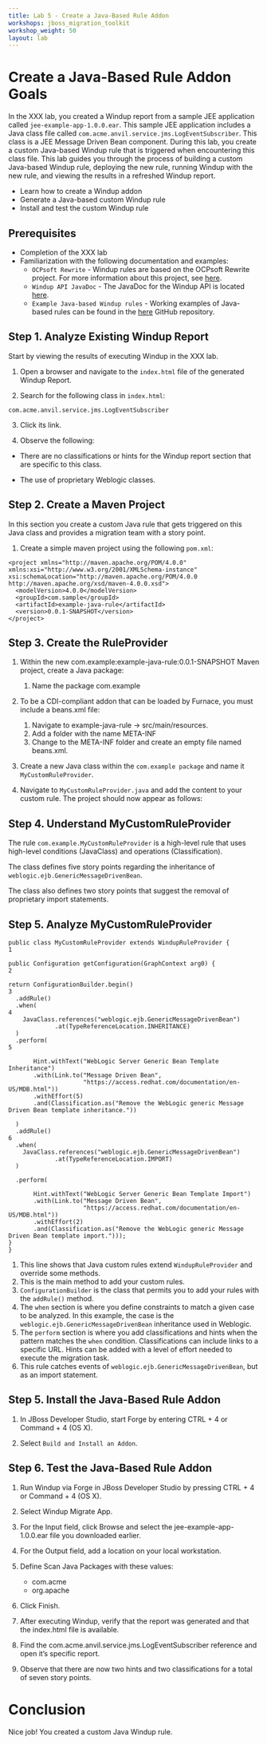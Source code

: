 ```yaml
---
title: Lab 5 - Create a Java-Based Rule Addon
workshops: jboss_migration_toolkit
workshop_weight: 50
layout: lab
---
```


# Create a Java-Based Rule Addon Goals

In the XXX lab, you created a Windup report from a sample JEE application called `jee-example-app-1.0.0.ear`. This sample JEE application includes a Java class file called `com.acme.anvil.service.jms.LogEventSubscriber`. This class is a JEE Message Driven Bean component. During this lab, you create a custom Java-based Windup rule that is triggered when encountering this class file.  This lab guides you through the process of building a custom Java-based Windup rule, deploying the new rule, running Windup with the new rule, and viewing the results in a refreshed Windup report.

* Learn how to create a Windup addon
* Generate a Java-based custom Windup rule
* Install and test the custom Windup rule

## Prerequisites

* Completion of the XXX lab
* Familiarization with the following documentation and examples:
    * `OCPsoft Rewrite` - Windup rules are based on the OCPsoft Rewrite project. For more information about this project, see [here][1].
    * `Windup API JavaDoc` - The JavaDoc for the Windup API is located [here][2].
    * `Example Java-based Windup rules` - Working examples of Java-based rules can be found in the [here][3] GitHub repository.

## Step 1.  Analyze Existing Windup Report
Start by viewing the results of executing Windup in the XXX lab.

1. Open a browser and navigate to the `index.html` file of the generated Windup Report.

2. Search for the following class in `index.html`:
~~~~
com.acme.anvil.service.jms.LogEventSubscriber
~~~~

3. Click its link.

4. Observe the following:
* There are no classifications or hints for the Windup report section that are specific to this class.

* The use of proprietary Weblogic classes.

## Step 2. Create a Maven Project

In this section you create a custom Java rule that gets triggered on this Java class and provides a migration team with a story point.

1. Create a simple maven project using the following `pom.xml`:
~~~~
<project xmlns="http://maven.apache.org/POM/4.0.0" xmlns:xsi="http://www.w3.org/2001/XMLSchema-instance" xsi:schemaLocation="http://maven.apache.org/POM/4.0.0 http://maven.apache.org/xsd/maven-4.0.0.xsd">
  <modelVersion>4.0.0</modelVersion>
  <groupId>com.sample</groupId>
  <artifactId>example-java-rule</artifactId>
  <version>0.0.1-SNAPSHOT</version>
</project>
~~~~

## Step 3. Create the RuleProvider

1. Within the new com.example:example-java-rule:0.0.1-SNAPSHOT Maven project, create a Java package:
    1. Name the package com.example

2. To be a CDI-compliant addon that can be loaded by Furnace, you must include a beans.xml file:
    1. Navigate to example-java-rule -> src/main/resources.
    2. Add a folder with the name META-INF
    3. Change to the META-INF folder and create an empty file named beans.xml.

<insert explorer dropdown>

3. Create a new Java class within the `com.example package` and name it `MyCustomRuleProvider`.

4. Navigate to `MyCustomRuleProvider.java` and add the content to your custom rule.  The project should now appear as follows:

<insert new explorer dropdown >

## Step 4. Understand MyCustomRuleProvider

The rule `com.example.MyCustomRuleProvider` is a high-level rule that uses high-level conditions (JavaClass) and operations (Classification).

The class defines five story points regarding the inheritance of `weblogic.ejb.GenericMessageDrivenBean`.

The class also defines two story points that suggest the removal of proprietary import statements.

## Step 5. Analyze MyCustomRuleProvider

~~~~
public class MyCustomRuleProvider extends WindupRuleProvider {                                               1

public Configuration getConfiguration(GraphContext arg0) {                                                   2

return ConfigurationBuilder.begin()                                                                          3
  .addRule()
  .when(                                                                                                     4
    JavaClass.references("weblogic.ejb.GenericMessageDrivenBean")
             .at(TypeReferenceLocation.INHERITANCE)
  )
  .perform(                                                                                                  5

       Hint.withText("WebLogic Server Generic Bean Template Inheritance")
       .with(Link.to("Message Driven Bean",
                     "https://access.redhat.com/documentation/en-US/MDB.html"))
       .withEffort(5)
       .and(Classification.as("Remove the WebLogic generic Message Driven Bean template inheritance."))

  )
  .addRule()                                                                                                 6
  .when(
    JavaClass.references("weblogic.ejb.GenericMessageDrivenBean")
             .at(TypeReferenceLocation.IMPORT)
  )

  .perform(

       Hint.withText("WebLogic Server Generic Bean Template Import")
       .with(Link.to("Message Driven Bean",
                     "https://access.redhat.com/documentation/en-US/MDB.html"))
       .withEffort(2)
       .and(Classification.as("Remove the WebLogic generic Message Driven Bean template import.")));
}
}
~~~~

1. This line shows that Java custom rules extend `WindupRuleProvider` and override some methods.
2. This is the main method to add your custom rules.
3. `ConfigurationBuilder` is the class that permits you to add your rules with the `addRule()` method.
4. The `when` section is where you define constraints to match a given case to be analyzed. In this example, the case is the `weblogic.ejb.GenericMessageDrivenBean` inheritance used in Weblogic.
5. The `perform` section is where you add classifications and hints when the pattern matches the `when` condition. Classifications can include links to a specific URL. Hints can be added with a level of effort needed to execute the migration task.
6. This rule catches events of `weblogic.ejb.GenericMessageDrivenBean`, but as an import statement.

## Step 5. Install the Java-Based Rule Addon

1. In JBoss Developer Studio, start Forge by entering CTRL + 4 or Command + 4 (OS X).

2. Select `Build and Install an Addon`.

## Step 6. Test the Java-Based Rule Addon

1. Run Windup via Forge in JBoss Developer Studio by pressing CTRL + 4 or Command + 4 (OS X).

2. Select Windup Migrate App.

3. For the Input field, click Browse and select the jee-example-app-1.0.0.ear file you downloaded earlier.

4. For the Output field, add a location on your local workstation.

5. Define Scan Java Packages with these values:

    * com.acme
    * org.apache

6. Click Finish.

7. After executing Windup, verify that the report was generated and that the index.html file is available.

8. Find the com.acme.anvil.service.jms.LogEventSubscriber reference and open it’s specific report.

9. Observe that there are now two hints and two classifications for a total of seven story points.

# Conclusion
Nice job! You created a custom Java Windup rule.

[1]: http://www.ocpsoft.org/rewrite
[2]: http://windup.github.io/windup/docs/javadoc/latest/
[3]: https://github.com/windup/windup-quickstarts
